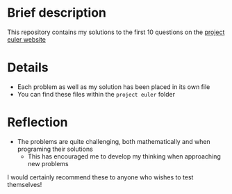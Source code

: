 # Brief description
This repository contains my solutions to the first 10 questions on the [project euler website](https://projecteuler.net/)

# Details
- Each problem as well as my solution has been placed in its own file
- You can find these files within the `project euler` folder

# Reflection
- The problems are quite challenging, both mathematically and when programing their solutions
  - This has encouraged me to develop my thinking when approaching new problems

I would certainly recommend these to anyone who wishes to test themselves!
